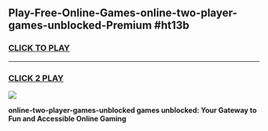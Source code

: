 
## Play-Free-Online-Games-online-two-player-games-unblocked-Premium #ht13b
<h3>
<a href="https://premium.freeplayer.one?title=online-two-player-games-unblocked&ref=8M">CLICK TO PLAY</a></h3>
<hr>

<h3>
<a href="https://premium.freeplayer.one?title=online-two-player-games-unblocked&ref=8M">CLICK 2 PLAY</a>
  
</h3>

<a href="https://premium.freeplayer.one?title=online-two-player-games-unblocked&ref=8M"><img src="https://clearcache.store/games.png"></a>


**online-two-player-games-unblocked games unblocked: Your Gateway to Fun and Accessible Online Gaming**
